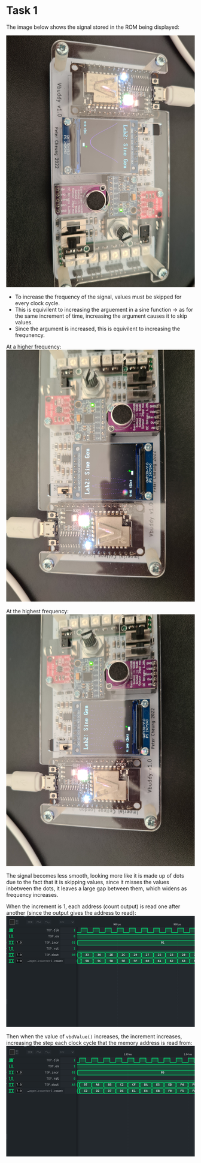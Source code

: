 # Task 1

The image below shows the signal stored in the ROM being displayed:

![Alt text](20231107_144728.jpg)

 - To increase the frequency of the signal, values must be skipped for every clock cycle.
 - This is equivilent to increasing the arguement in a sine function -> as for the same increment of time, increasing the argument causes it to skip values. 
- Since the argument is increased, this is equivilent to increasing the frequnency. 

At a higher frequency:
![Alt text](20231107_144749.jpg)

At the highest frequency:
![Alt text](20231107_144756.jpg)

The signal becomes less smooth, looking more like it is made up of dots due to the fact that it is skipping values, since it misses the values inbetween the dots, it leaves a large gap between them, which widens as frequency increases.

When the increment is 1, each address (count output) is read one after another (since the output gives the address to read):
![Alt text](image-1.png)

Then when the value of `vbdValue()` increases, the increment increases, increasing the step each clock cycle that the memory address is read from:
![Alt text](image-2.png)